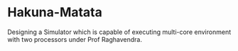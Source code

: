 # Hakuna-Matata
Designing a Simulator which is capable of executing multi-core environment with two processors under Prof Raghavendra.  
